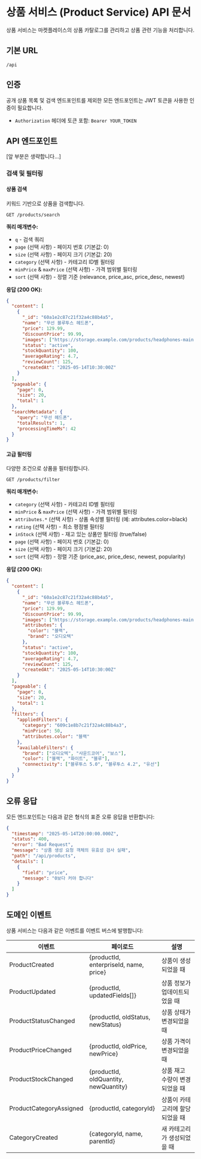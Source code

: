 # 상품 서비스 (Product Service) API 문서

상품 서비스는 마켓플레이스의 상품 카탈로그를 관리하고 상품 관련 기능을 처리합니다.

## 기본 URL

```
/api
```

## 인증

공개 상품 목록 및 검색 엔드포인트를 제외한 모든 엔드포인트는 JWT 토큰을 사용한 인증이 필요합니다.

- `Authorization` 헤더에 토큰 포함: `Bearer YOUR_TOKEN`

## API 엔드포인트

[앞 부분은 생략합니다...]

### 검색 및 필터링

#### 상품 검색

키워드 기반으로 상품을 검색합니다.

```
GET /products/search
```

**쿼리 매개변수:**

- `q` - 검색 쿼리
- `page` (선택 사항) - 페이지 번호 (기본값: 0)
- `size` (선택 사항) - 페이지 크기 (기본값: 20)
- `category` (선택 사항) - 카테고리 ID별 필터링
- `minPrice` & `maxPrice` (선택 사항) - 가격 범위별 필터링
- `sort` (선택 사항) - 정렬 기준 (relevance, price_asc, price_desc, newest)

**응답 (200 OK):**

```json
{
  "content": [
    {
      "_id": "60a1e2c87c21f32a4c88b4a5",
      "name": "무선 블루투스 헤드폰",
      "price": 129.99,
      "discountPrice": 99.99,
      "images": ["https://storage.example.com/products/headphones-main.jpg"],
      "status": "active",
      "stockQuantity": 100,
      "averageRating": 4.7,
      "reviewCount": 125,
      "createdAt": "2025-05-14T10:30:00Z"
    }
  ],
  "pageable": {
    "page": 0,
    "size": 20,
    "total": 1
  },
  "searchMetadata": {
    "query": "무선 헤드폰",
    "totalResults": 1,
    "processingTimeMs": 42
  }
}
```

#### 고급 필터링

다양한 조건으로 상품을 필터링합니다.

```
GET /products/filter
```

**쿼리 매개변수:**

- `category` (선택 사항) - 카테고리 ID별 필터링
- `minPrice` & `maxPrice` (선택 사항) - 가격 범위별 필터링
- `attributes.*` (선택 사항) - 상품 속성별 필터링 (예: attributes.color=black)
- `rating` (선택 사항) - 최소 평점별 필터링
- `inStock` (선택 사항) - 재고 있는 상품만 필터링 (true/false)
- `page` (선택 사항) - 페이지 번호 (기본값: 0)
- `size` (선택 사항) - 페이지 크기 (기본값: 20)
- `sort` (선택 사항) - 정렬 기준 (price_asc, price_desc, newest, popularity)

**응답 (200 OK):**

```json
{
  "content": [
    {
      "_id": "60a1e2c87c21f32a4c88b4a5",
      "name": "무선 블루투스 헤드폰",
      "price": 129.99,
      "discountPrice": 99.99,
      "images": ["https://storage.example.com/products/headphones-main.jpg"],
      "attributes": {
        "color": "블랙",
        "brand": "오디오텍"
      },
      "status": "active",
      "stockQuantity": 100,
      "averageRating": 4.7,
      "reviewCount": 125,
      "createdAt": "2025-05-14T10:30:00Z"
    }
  ],
  "pageable": {
    "page": 0,
    "size": 20,
    "total": 1
  },
  "filters": {
    "appliedFilters": {
      "category": "609c1e8b7c21f32a4c88b4a3",
      "minPrice": 50,
      "attributes.color": "블랙"
    },
    "availableFilters": {
      "brand": ["오디오텍", "사운드코어", "보스"],
      "color": ["블랙", "화이트", "블루"],
      "connectivity": ["블루투스 5.0", "블루투스 4.2", "유선"]
    }
  }
}
```

## 오류 응답

모든 엔드포인트는 다음과 같은 형식의 표준 오류 응답을 반환합니다:

```json
{
  "timestamp": "2025-05-14T20:00:00.000Z",
  "status": 400,
  "error": "Bad Request",
  "message": "상품 생성 요청 객체의 유효성 검사 실패",
  "path": "/api/products",
  "details": [
    {
      "field": "price",
      "message": "0보다 커야 합니다"
    }
  ]
}
```

## 도메인 이벤트

상품 서비스는 다음과 같은 이벤트를 이벤트 버스에 발행합니다:

| 이벤트 | 페이로드 | 설명 |
| ------ | ------- | ---- |
| ProductCreated | {productId, enterpriseId, name, price} | 상품이 생성되었을 때 |
| ProductUpdated | {productId, updatedFields[]} | 상품 정보가 업데이트되었을 때 |
| ProductStatusChanged | {productId, oldStatus, newStatus} | 상품 상태가 변경되었을 때 |
| ProductPriceChanged | {productId, oldPrice, newPrice} | 상품 가격이 변경되었을 때 |
| ProductStockChanged | {productId, oldQuantity, newQuantity} | 상품 재고 수량이 변경되었을 때 |
| ProductCategoryAssigned | {productId, categoryId} | 상품이 카테고리에 할당되었을 때 |
| CategoryCreated | {categoryId, name, parentId} | 새 카테고리가 생성되었을 때 |
